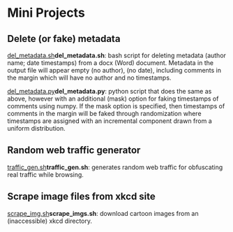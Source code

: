 # Mini Projects

## Delete (or fake) metadata

<a class="external reference" href="https://thln2ejz.github.io/Scripting_Bash/del_metadata.sh">del_metadata.sh</a>**del_metadata.sh**: bash script for deleting metadata (author name; date timestamps) from a docx (Word) document. Metadata in the output file will appear empty (no author), (no date), including comments in the margin which will have no author and no timestamps. 

<a class="external reference" href="https://thln2ejz.github.io/Scripting_Bash/del_metadata.py">del_metadata.py</a>**del_metadata.py**: python script that does the same as above, however with an additional (mask) option for faking timestamps of comments using numpy. If the mask option is specified, then timestamps of comments in the margin will be faked through randomization where timestamps are assigned with an incremental component drawn from a uniform distribution.   

## Random web traffic generator

<a class="external reference" href="https://thln2ejz.github.io/Scripting_Bash/traffic_gen.sh">traffic_gen.sh</a>**traffic_gen.sh**: generates random web traffic for obfuscating real traffic while browsing. 

## Scrape image files from xkcd site

<a class="external reference" href="https://thln2ejz.github.io/Scripting_Bash/scrape_imgs.sh">scrape_img.sh</a>**scrape_imgs.sh**: download cartoon images from an (inaccessible) xkcd directory.
